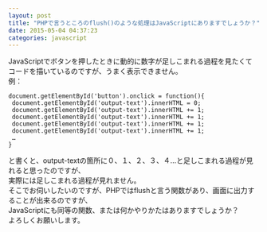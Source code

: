 ```yaml
---
layout: post
title: "PHPで言うところのflush()のような処理はJavaScriptにありますでしょうか？"
date: 2015-05-04 04:37:23
categories: javascript
---
```

<p>JavaScriptでボタンを押したときに動的に数字が足しこまれる過程を見たくて<br>
コードを描いているのですが、うまく表示できません。<br>
例：</p>

<pre><code>document.getElementById('button').onclick = function(){
 document.getElementById('output-text').innerHTML = 0;
 document.getElementById('output-text').innerHTML += 1;
 document.getElementById('output-text').innerHTML += 1;
 document.getElementById('output-text').innerHTML += 1;
 document.getElementById('output-text').innerHTML += 1;
 …
}
</code></pre>

<p>と書くと、output-textの箇所に０、１、２、３、４…と足しこまれる過程が見れると思ったのですが、<br>
実際には足しこまれる過程が見れません。<br>
そこでお伺いしたいのですが、PHPではflushと言う関数があり、画面に出力することが出来るのですが、<br>
JavaScriptにも同等の関数、または何かやりかたはありますでしょうか？<br>
よろしくお願いします。</p>
